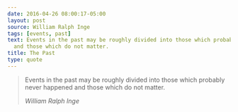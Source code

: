 ```yaml
---
date: 2016-04-26 08:00:17-05:00
layout: post
source: William Ralph Inge
tags: [events, past]
text: Events in the past may be roughly divided into those which probably never happened
  and those which do not matter.
title: The Past
type: quote
---
```

> Events in the past may be roughly divided into those which probably never happened and those which do not matter.
> 
> <cite>William Ralph Inge</cite>